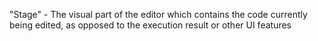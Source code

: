 "Stage" - The visual part of the editor which contains the code currently being edited, as opposed to the execution result or other UI features
